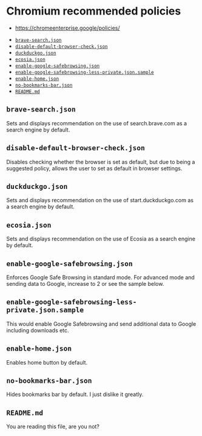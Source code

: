 # Chromium recommended policies

- https://chromeenterprise.google/policies/

<!-- editorconfig-checker-disable -->
<!-- prettier-ignore-start -->

<!-- START doctoc generated TOC please keep comment here to allow auto update -->
<!-- DON'T EDIT THIS SECTION, INSTEAD RE-RUN doctoc TO UPDATE -->

- [`brave-search.json`](#brave-searchjson)
- [`disable-default-browser-check.json`](#disable-default-browser-checkjson)
- [`duckduckgo.json`](#duckduckgojson)
- [`ecosia.json`](#ecosiajson)
- [`enable-google-safebrowsing.json`](#enable-google-safebrowsingjson)
- [`enable-google-safebrowsing-less-private.json.sample`](#enable-google-safebrowsing-less-privatejsonsample)
- [`enable-home.json`](#enable-homejson)
- [`no-bookmarks-bar.json`](#no-bookmarks-barjson)
- [`README.md`](#readmemd)

<!-- END doctoc generated TOC please keep comment here to allow auto update -->

<!-- prettier-ignore-end -->
<!-- editorconfig-checker-enable -->

## `brave-search.json`

Sets and displays recommendation on the use of search.brave.com as a search engine by default.

## `disable-default-browser-check.json`

Disables checking whether the browser is set as default, but due to being a
suggested policy, allows the user to set as default in browser settings.

## `duckduckgo.json`

Sets and displays recommendation on the use of start.duckduckgo.com as a search engine by default.

## `ecosia.json`

Sets and displays recommendation on the use of Ecosia as a search engine by default.

## `enable-google-safebrowsing.json`

Enforces Google Safe Browsing in standard mode. For advanced mode and
sending data to Google, increase to 2 or see the sample below.

## `enable-google-safebrowsing-less-private.json.sample`

This would enable Google Safebrowsing and send additional data to Google
including downloads etc.

## `enable-home.json`

Enables home button by default.

## `no-bookmarks-bar.json`

Hides bookmarks bar by default. I just dislike it greatly.

## `README.md`

You are reading this file, are you not?
